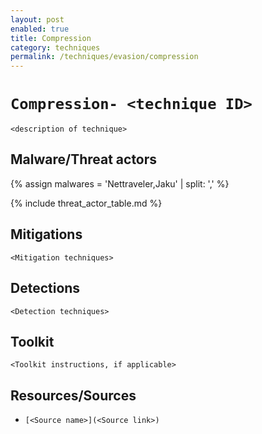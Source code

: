 ```yaml
---
layout: post
enabled: true
title: Compression
category: techniques
permalink: /techniques/evasion/compression
---
```

# `Compression- <technique ID>`

`<description of technique>`

## Malware/Threat actors

{% assign malwares = 'Nettraveler,Jaku' | split: ',' %}

{% include threat_actor_table.md %}

## Mitigations

`<Mitigation techniques>`

## Detections

`<Detection techniques>`

## Toolkit

`<Toolkit instructions, if applicable>`

## Resources/Sources

* `[<Source name>](<Source link>)`